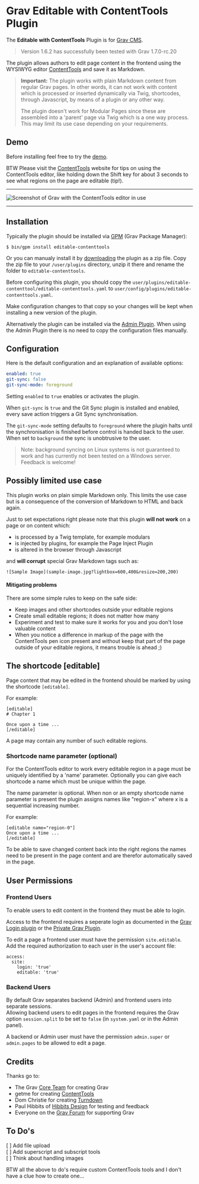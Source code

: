 # Grav Editable with ContentTools Plugin

The **Editable with ContentTools** Plugin is for [Grav CMS](http://github.com/getgrav/grav).

> Version 1.6.2 has successfully been tested with Grav 1.7.0-rc.20

The plugin allows authors to edit page content in the frontend using the WYSIWYG editor [ContentTools](http://getcontenttools.com/) and save it as Markdown.

> **Important:** The plugin works with plain Markdown content from regular Grav pages. In other words, it can not work with content which is processed or inserted dynamically via Twig, shortcodes, through Javascript, by means of a plugin or any other way.   
>
> The plugin doesn't work for Modular Pages since these are assembled into a 'parent' page via Twig which is a one way process.   
> This may limit its use case depending on your requirements.


## Demo

Before installing feel free to try the [demo](https://festeto.net/demo-grav-plugin-editable-contenttools/).

BTW Please visit the [ContentTools](http://getcontenttools.com/) website for tips on using the ContentTools editor, like holding down the Shift key for about 3 seconds to see what regions on the page are editable (tip!).


***

![Screenshot of Grav with the ContentTools editor in use](https://user-images.githubusercontent.com/9297677/52519784-004ce500-2c61-11e9-9645-a3191c941ac2.png)

***

## Installation

Typically the plugin should be installed via [GPM](http://learn.getgrav.org/advanced/grav-gpm) (Grav Package Manager):

```
$ bin/gpm install editable-contenttools
```

Or you can manualy install it by [downloading](https://github.com/bleutzinn/grav-plugin-editable-contenttools/archive/master.zip) the plugin as a zip file. Copy the zip file to your `/user/plugins` directory, unzip it there and rename the folder to `editable-contenttools`.

Before configuring this plugin, you should copy the `user/plugins/editable-contenttool/editable-contenttools.yaml` to `user/config/plugins/editable-contenttools.yaml`.

Make configuration changes to that copy so your changes will be kept when installing a new version of the plugin.

Alternatively the plugin can be installed via the [Admin Plugin](http://learn.getgrav.org/admin-panel/plugins). When using the Admin Plugin there is no need to copy the configuration files manually.



## Configuration

Here is the default configuration and an explanation of available options:

```yaml
enabled: true
git-sync: false
git-sync-mode: foreground
```

Setting `enabled` to `true` enables or activates the plugin.

When `git-sync` is `true` and the Git Sync plugin is installed and enabled, every save action triggers a Git Sync synchronisation.

The `git-sync-mode` setting defaults to `foreground` where the plugin halts until the synchronisation is finished before control is handed back to the user. When set to `background` the sync is unobtrusive to the user.

> Note: background syncing on Linux systems is not guaranteed to work and has currently not been tested on a Windows server. Feedback is welcome!

<a name="limitedusecase"></a>

## Possibly limited use case

This plugin works on plain simple Markdown only. This limits the use case but is a consequence of the conversion of Markdown to HTML and back again.

Just to set expectations right please note that this plugin **will not work** on a page or on content which:

* is processed by a Twig template, for example modulars
* is injected by plugins, for example the Page Inject Plugin
* is altered in the browser through Javascript

and **will corrupt** special Grav Markdown tags such as:

```
![Sample Image](sample-image.jpg?lightbox=600,400&resize=200,200)
```
#### Mitigating problems

There are some simple rules to keep on the safe side:

* Keep images and other shortcodes outside your editable regions
* Create small editable regions; it does not matter how many
* Experiment and test to make sure it works for you and you don't lose valuable content
* When you notice a difference in markup of the page with the ContentTools pen icon present and without keep that part of the page outside of your editable regions, it means trouble is ahead ;)



## The shortcode [editable]

Page content that may be edited in the frontend should be marked by using the shortcode `[editable]`.

For example:

```
[editable]
# Chapter 1

Once upon a time ...
[/editable]
```

A page may contain any number of such editable regions.

### Shortcode name parameter (optional)

For the ContentTools editor to work every editable region in a page must be uniquely identified by a 'name' parameter. Optionally you can give each shortcode a name which must be unique within the page.

The name parameter is optional. When non or an empty shortcode name parameter is present the plugin assigns names like "region-x" where x is a sequential increasing number.

For example:

``````
[editable name="region-0"]
Once upon a time ...
[/editable]
``````

To be able to save changed content back into the right regions the names need to be present in the page content and are therefor automatically saved in the page.



## User Permissions

### Frontend Users

To enable users to edit content in the frontend they must be able to login. 

Access to the frontend requires a seperate login as documented in the [Grav Login plugin](https://github.com/getgrav/grav-plugin-login) or the [Private Grav Plugin](https://github.com/Diyzzuf/grav-plugin-private).

To edit a page a frontend user must have the permission `site.editable`. Add the required authorization to each user in the user's account file:

```
access:
  site:
    login: 'true'
    editable: 'true'
```

### Backend Users

By default Grav separates backend (Admin) and frontend users into separate sessions.   
Allowing backend users to edit pages in the frontend requires the Grav option `session.split` to be set to `false` (in `system.yaml` or in the Admin panel).

A backend or Admin user must have the permission `admin.super` or `admin.pages` to be allowed to edit a page.



## Credits

Thanks go to:

- The Grav [Core Team](https://getgrav.org/about) for creating Grav
- getme for creating [ContentTools](https://github.com/GetmeUK/ContentTools)
- Dom Christie for creating [Turndown](https://github.com/domchristie/turndown)
- Paul Hibbits of [Hibbits Design](https://hibbittsdesign.org/) for testing and feedback
- Everyone on the [Grav Forum](https://getgrav.org/forum) for supporting Grav



## To Do's

<a name="todos"></a>

[ ] Add file upload   
[ ] Add superscript and subscript tools   
[ ] Think about handling images   

BTW all the above to do's require custom ContentTools tools and I don't have a clue how to create one...

